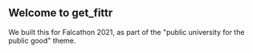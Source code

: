 ## Welcome to get_fittr

We built this for Falcathon 2021, as part of the "public university for the public good" theme.
